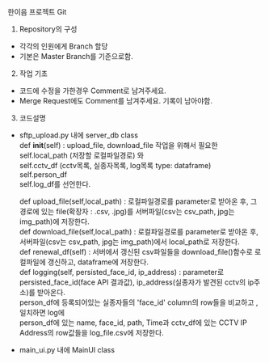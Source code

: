 한이음 프로젝트 Git

1. Repository의 구성 
- 각각의 인원에게 Branch 할당
- 기본은 Master Branch를 기준으로함. 


2. 작업 기초 
- 코드에 수정을 가한경우 Comment로 남겨주세요. 
- Merge Request에도 Comment를 남겨주세요. 기록이 남아야함.   
  
3. 코드설명  
- sftp_upload.py 내에 server_db class  
    def __init__(self) : upload_file, download_file 작업을 위해서 필요한  
                         self.local_path (저장할 로컬파일경로) 와  
                         self.cctv_df (cctv목록, 실종자목록, log목록 type: dataframe)  
                         self.person_df  
                         self.log_df를 선언한다.  

    def upload_file(self,local_path) : 로컬파일경로를 parameter로 받아온 후, 그 경로에 있는 file(확장자 : .csv, .jpg)를 서버파일(csv는 csv_path, jpg는 img_path)에 저장한다.  
    def download_file(self,local_path) : 로컬파일경로를 parameter로 받아온 후, 서버파일(csv는 csv_path, jpg는 img_path)에서 local_path로 저장한다.  
    def renewal_df(self) : 서버에서 갱신된 csv파일들을 download_file()함수로 로컬파일에 갱신하고, dataframe에 저장한다.  
    def logging(self, persisted_face_id, ip_address) : parameter로 persisted_face_id(face API 결과값), ip_address(실종자가 발견된 cctv의 ip주소)를 받아온다.  
                                                       person_df에 등록되어있는 실종자들의 'face_id' column의 row들을 비교하고 , 일치하면 log에   
                                                       person_df에 있는 name, face_id, path, Time과 cctv_df에 있는 CCTV IP Address의 row값들을 log_file.csv에 저장한다.  
  


- main_ui.py 내에 MainUI class  


